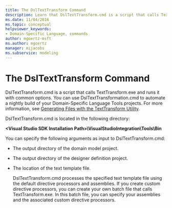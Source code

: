```yaml
---
title: The DslTextTransform Command
description: Learn that DslTextTransform.cmd is a script that calls TextTransform.exe and runs it with common options.
ms.date: 11/04/2016
ms.topic: conceptual
helpviewer_keywords:
- Domain-Specific Language, commands
author: mgoertz-msft
ms.author: mgoertz
manager: mijacobs
ms.subservice: modeling
---
```

# The DslTextTransform Command

DslTextTransform.cmd is a script that calls TextTransform.exe and runs it with common options. You can use DslTextTransformation.cmd to automate a nightly build of your Domain-Specific Language Tools projects. For more information, see [Generating Files with the TextTransform Utility](../modeling/generating-files-with-the-texttransform-utility.md).

 DslTextTransform.cmd is located in the following directory:

 **\<Visual Studio SDK Installation Path>\VisualStudioIntegration\Tools\Bin**

 You can specify the following arguments as input to DslTextTransform.cmd:

- The output directory of the domain model project.

- The output directory of the designer definition project.

- The location of the text template file.

  DslTextTransform.cmd processes the specified text template file using the default directive processors and assemblies. If you create custom directive processors, you can create your own batch file that calls TextTransform.exe. In this batch file, you can specify your assemblies and the associated custom directive processors.
